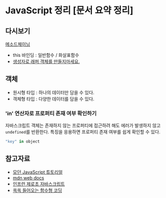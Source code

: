 # JavaScript 정리 [문서 요약 정리]

## 다시보기
[메소드체이닝](https://ko.javascript.info/object-methods)
- this 바인딩 : 일반함수 / 화살표함수
- [생성자로 래퍼 객체를 만들지마세요.](https://ko.javascript.info/primitives-methods)
## 객체
- 원시형 타입 : 하나의 데이터만 담을 수 있다.
- 객체형 타입 : 다양한 데이터를 담을 수 있다.

### 'in' 연산자로 프로퍼티 존재 여부 확인하기
자바스크립트 객체는 존재하지 않는 프로퍼티에 접근하려 해도 에러가 발생하지 않고 `undefined`를 반환한다.
특징을 응용하면 프로퍼티 존재 여부를 쉽게 확인할 수 있다.

```javascript
"key" in object
```

## 참고자료
- [모던 JavaScript 튜토리얼](https://ko.javascript.info/)
- [mdn web docs](https://developer.mozilla.org/ko/docs/Web/JavaScript)
- [인프런 제로초 자바스크립트](https://www.inflearn.com/course/%EB%A0%88%EC%B8%A0%EA%B8%B0%EB%A6%BF-%EC%9E%90%EB%B0%94%EC%8A%A4%ED%81%AC%EB%A6%BD%ED%8A%B8)
- [쏙쏙 들어오는 함수형 코딩](https://product.kyobobook.co.kr/detail/S000001952246)
